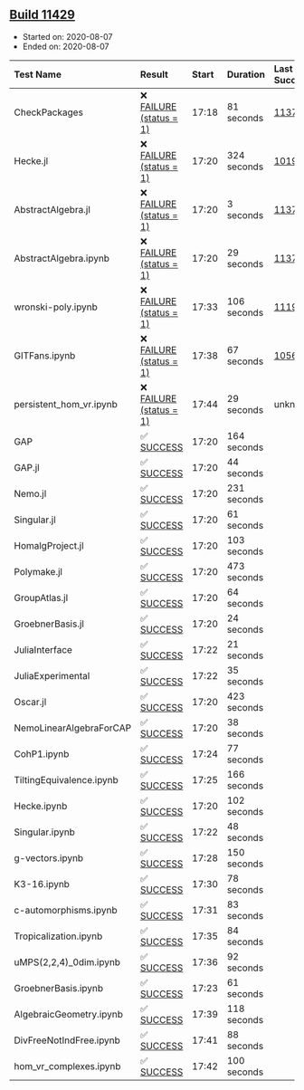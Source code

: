 ## [Build 11429](https://oscarci.mathematik.uni-kl.de/job/oscar/11429/)

* Started on: 2020-08-07
* Ended on: 2020-08-07

| Test Name    | Result | Start | Duration | Last Success | First Failure |
|:-------------|:-------|:------|:---------|:-------------|:--------------|
| CheckPackages | ❌ [FAILURE (status = 1)](https://oscarci.mathematik.uni-kl.de/job/oscar/11429/artifact/logs/build-11429/CheckPackages.log) | 17:18 | 81 seconds | [11376](https://oscarci.mathematik.uni-kl.de/job/oscar/11376/) | [11377](https://oscarci.mathematik.uni-kl.de/job/oscar/11377/) |
| Hecke.jl | ❌ [FAILURE (status = 1)](https://oscarci.mathematik.uni-kl.de/job/oscar/11429/artifact/logs/build-11429/Hecke.jl.log) | 17:20 | 324 seconds | [10197](https://oscarci.mathematik.uni-kl.de/job/oscar/10197/) | [10198](https://oscarci.mathematik.uni-kl.de/job/oscar/10198/) |
| AbstractAlgebra.jl | ❌ [FAILURE (status = 1)](https://oscarci.mathematik.uni-kl.de/job/oscar/11429/artifact/logs/build-11429/AbstractAlgebra.jl.log) | 17:20 | 3 seconds | [11376](https://oscarci.mathematik.uni-kl.de/job/oscar/11376/) | [11377](https://oscarci.mathematik.uni-kl.de/job/oscar/11377/) |
| AbstractAlgebra.ipynb | ❌ [FAILURE (status = 1)](https://oscarci.mathematik.uni-kl.de/job/oscar/11429/artifact/logs/build-11429/AbstractAlgebra.ipynb.log) | 17:20 | 29 seconds | [11376](https://oscarci.mathematik.uni-kl.de/job/oscar/11376/) | [11377](https://oscarci.mathematik.uni-kl.de/job/oscar/11377/) |
| wronski-poly.ipynb | ❌ [FAILURE (status = 1)](https://oscarci.mathematik.uni-kl.de/job/oscar/11429/artifact/logs/build-11429/wronski-poly.ipynb.log) | 17:33 | 106 seconds | [11192](https://oscarci.mathematik.uni-kl.de/job/oscar/11192/) | [11193](https://oscarci.mathematik.uni-kl.de/job/oscar/11193/) |
| GITFans.ipynb | ❌ [FAILURE (status = 1)](https://oscarci.mathematik.uni-kl.de/job/oscar/11429/artifact/logs/build-11429/GITFans.ipynb.log) | 17:38 | 67 seconds | [10566](https://oscarci.mathematik.uni-kl.de/job/oscar/10566/) | [10567](https://oscarci.mathematik.uni-kl.de/job/oscar/10567/) |
| persistent_hom_vr.ipynb | ❌ [FAILURE (status = 1)](https://oscarci.mathematik.uni-kl.de/job/oscar/11429/artifact/logs/build-11429/persistent_hom_vr.ipynb.log) | 17:44 | 29 seconds | unknown | unknown |
| GAP | ✅ [SUCCESS](https://oscarci.mathematik.uni-kl.de/job/oscar/11429/artifact/logs/build-11429/GAP.log) | 17:20 | 164 seconds |  |  |
| GAP.jl | ✅ [SUCCESS](https://oscarci.mathematik.uni-kl.de/job/oscar/11429/artifact/logs/build-11429/GAP.jl.log) | 17:20 | 44 seconds |  |  |
| Nemo.jl | ✅ [SUCCESS](https://oscarci.mathematik.uni-kl.de/job/oscar/11429/artifact/logs/build-11429/Nemo.jl.log) | 17:20 | 231 seconds |  |  |
| Singular.jl | ✅ [SUCCESS](https://oscarci.mathematik.uni-kl.de/job/oscar/11429/artifact/logs/build-11429/Singular.jl.log) | 17:20 | 61 seconds |  |  |
| HomalgProject.jl | ✅ [SUCCESS](https://oscarci.mathematik.uni-kl.de/job/oscar/11429/artifact/logs/build-11429/HomalgProject.jl.log) | 17:20 | 103 seconds |  |  |
| Polymake.jl | ✅ [SUCCESS](https://oscarci.mathematik.uni-kl.de/job/oscar/11429/artifact/logs/build-11429/Polymake.jl.log) | 17:20 | 473 seconds |  |  |
| GroupAtlas.jl | ✅ [SUCCESS](https://oscarci.mathematik.uni-kl.de/job/oscar/11429/artifact/logs/build-11429/GroupAtlas.jl.log) | 17:20 | 64 seconds |  |  |
| GroebnerBasis.jl | ✅ [SUCCESS](https://oscarci.mathematik.uni-kl.de/job/oscar/11429/artifact/logs/build-11429/GroebnerBasis.jl.log) | 17:20 | 24 seconds |  |  |
| JuliaInterface | ✅ [SUCCESS](https://oscarci.mathematik.uni-kl.de/job/oscar/11429/artifact/logs/build-11429/JuliaInterface.log) | 17:22 | 21 seconds |  |  |
| JuliaExperimental | ✅ [SUCCESS](https://oscarci.mathematik.uni-kl.de/job/oscar/11429/artifact/logs/build-11429/JuliaExperimental.log) | 17:22 | 35 seconds |  |  |
| Oscar.jl | ✅ [SUCCESS](https://oscarci.mathematik.uni-kl.de/job/oscar/11429/artifact/logs/build-11429/Oscar.jl.log) | 17:20 | 423 seconds |  |  |
| NemoLinearAlgebraForCAP | ✅ [SUCCESS](https://oscarci.mathematik.uni-kl.de/job/oscar/11429/artifact/logs/build-11429/NemoLinearAlgebraForCAP.log) | 17:20 | 38 seconds |  |  |
| CohP1.ipynb | ✅ [SUCCESS](https://oscarci.mathematik.uni-kl.de/job/oscar/11429/artifact/logs/build-11429/CohP1.ipynb.log) | 17:24 | 77 seconds |  |  |
| TiltingEquivalence.ipynb | ✅ [SUCCESS](https://oscarci.mathematik.uni-kl.de/job/oscar/11429/artifact/logs/build-11429/TiltingEquivalence.ipynb.log) | 17:25 | 166 seconds |  |  |
| Hecke.ipynb | ✅ [SUCCESS](https://oscarci.mathematik.uni-kl.de/job/oscar/11429/artifact/logs/build-11429/Hecke.ipynb.log) | 17:20 | 102 seconds |  |  |
| Singular.ipynb | ✅ [SUCCESS](https://oscarci.mathematik.uni-kl.de/job/oscar/11429/artifact/logs/build-11429/Singular.ipynb.log) | 17:22 | 48 seconds |  |  |
| g-vectors.ipynb | ✅ [SUCCESS](https://oscarci.mathematik.uni-kl.de/job/oscar/11429/artifact/logs/build-11429/g-vectors.ipynb.log) | 17:28 | 150 seconds |  |  |
| K3-16.ipynb | ✅ [SUCCESS](https://oscarci.mathematik.uni-kl.de/job/oscar/11429/artifact/logs/build-11429/K3-16.ipynb.log) | 17:30 | 78 seconds |  |  |
| c-automorphisms.ipynb | ✅ [SUCCESS](https://oscarci.mathematik.uni-kl.de/job/oscar/11429/artifact/logs/build-11429/c-automorphisms.ipynb.log) | 17:31 | 83 seconds |  |  |
| Tropicalization.ipynb | ✅ [SUCCESS](https://oscarci.mathematik.uni-kl.de/job/oscar/11429/artifact/logs/build-11429/Tropicalization.ipynb.log) | 17:35 | 84 seconds |  |  |
| uMPS(2,2,4)_0dim.ipynb | ✅ [SUCCESS](https://oscarci.mathematik.uni-kl.de/job/oscar/11429/artifact/logs/build-11429/uMPS-2-2-4-_0dim.ipynb.log) | 17:36 | 92 seconds |  |  |
| GroebnerBasis.ipynb | ✅ [SUCCESS](https://oscarci.mathematik.uni-kl.de/job/oscar/11429/artifact/logs/build-11429/GroebnerBasis.ipynb.log) | 17:23 | 61 seconds |  |  |
| AlgebraicGeometry.ipynb | ✅ [SUCCESS](https://oscarci.mathematik.uni-kl.de/job/oscar/11429/artifact/logs/build-11429/AlgebraicGeometry.ipynb.log) | 17:39 | 118 seconds |  |  |
| DivFreeNotIndFree.ipynb | ✅ [SUCCESS](https://oscarci.mathematik.uni-kl.de/job/oscar/11429/artifact/logs/build-11429/DivFreeNotIndFree.ipynb.log) | 17:41 | 88 seconds |  |  |
| hom_vr_complexes.ipynb | ✅ [SUCCESS](https://oscarci.mathematik.uni-kl.de/job/oscar/11429/artifact/logs/build-11429/hom_vr_complexes.ipynb.log) | 17:42 | 100 seconds |  |  |
